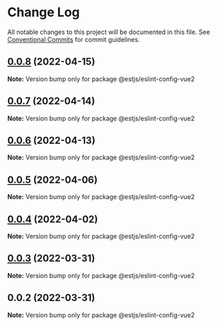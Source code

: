 # Change Log

All notable changes to this project will be documented in this file.
See [Conventional Commits](https://conventionalcommits.org) for commit guidelines.

## [0.0.8](https://github.com/ventjs/eslint-config/compare/v0.0.7...v0.0.8) (2022-04-15)

**Note:** Version bump only for package @estjs/eslint-config-vue2





## [0.0.7](https://github.com/ventjs/eslint-config/compare/v0.0.6...v0.0.7) (2022-04-14)

**Note:** Version bump only for package @estjs/eslint-config-vue2





## [0.0.6](https://github.com/ventjs/eslint-config/compare/v0.0.5...v0.0.6) (2022-04-13)

**Note:** Version bump only for package @estjs/eslint-config-vue2





## [0.0.5](https://github.com/ventjs/eslint-config/compare/v0.0.4...v0.0.5) (2022-04-06)

**Note:** Version bump only for package @estjs/eslint-config-vue2





## [0.0.4](https://github.com/ventjs/eslint-config/compare/v0.0.3...v0.0.4) (2022-04-02)

**Note:** Version bump only for package @estjs/eslint-config-vue2





## [0.0.3](https://github.com/estjs/eslint-config/compare/v0.0.2...v0.0.3) (2022-03-31)

**Note:** Version bump only for package @estjs/eslint-config-vue2





## 0.0.2 (2022-03-31)

**Note:** Version bump only for package @estjs/eslint-config-vue2
